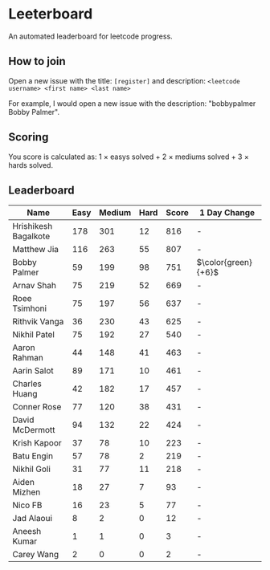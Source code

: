 # Leeterboard

An automated leaderboard for leetcode progress.

## How to join

Open a new issue with the title: `[register]` and description:
`<leetcode username> <first name> <last name>`

For example, I would open a new issue with the description: "bobbypalmer Bobby Palmer".

## Scoring

You score is calculated as:
1 $\times$ easys solved + 2 $\times$ mediums solved + 3 $\times$ hards solved.

## Leaderboard
| Name | Easy | Medium | Hard | Score | 1 Day Change |
| --- | --- | --- | --- | --- | --- |
| Hrishikesh Bagalkote | 178 | 301 | 12 | 816 | - |
| Matthew Jia | 116 | 263 | 55 | 807 | - |
| Bobby Palmer | 59 | 199 | 98 | 751 | $\color{green}{+6}$ |
| Arnav Shah | 75 | 219 | 52 | 669 | - |
| Roee Tsimhoni | 75 | 197 | 56 | 637 | - |
| Rithvik Vanga | 36 | 230 | 43 | 625 | - |
| Nikhil Patel | 75 | 192 | 27 | 540 | - |
| Aaron Rahman | 44 | 148 | 41 | 463 | - |
| Aarin Salot | 89 | 171 | 10 | 461 | - |
| Charles Huang | 42 | 182 | 17 | 457 | - |
| Conner Rose | 77 | 120 | 38 | 431 | - |
| David McDermott | 94 | 132 | 22 | 424 | - |
| Krish Kapoor | 37 | 78 | 10 | 223 | - |
| Batu Engin | 57 | 78 | 2 | 219 | - |
| Nikhil Goli | 31 | 77 | 11 | 218 | - |
| Aiden Mizhen | 18 | 27 | 7 | 93 | - |
| Nico FB | 16 | 23 | 5 | 77 | - |
| Jad Alaoui | 8 | 2 | 0 | 12 | - |
| Aneesh Kumar | 1 | 1 | 0 | 3 | - |
| Carey Wang | 2 | 0 | 0 | 2 | - |
